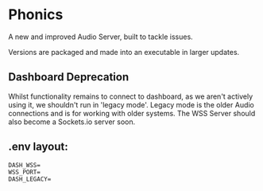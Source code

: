 # Phonics
A new and improved Audio Server, built to tackle issues.

Versions are packaged and made into an executable in larger updates.

## Dashboard Deprecation
Whilst functionality remains to connect to dashboard, as we aren't actively using it, we shouldn't run in 'legacy mode'. Legacy mode is the older Audio connections and is for working with older systems. The WSS Server should also become a Sockets.io server soon.

## .env layout:
```
DASH_WSS=
WSS_PORT=
DASH_LEGACY=
```

